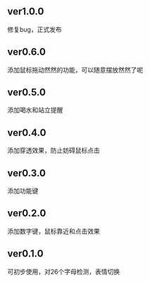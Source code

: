 ## ver1.0.0
修复bug，正式发布
## ver0.6.0
添加鼠标拖动然然的功能，可以随意摆放然然了呢
## ver0.5.0
添加喝水和站立提醒
## ver0.4.0
添加穿透效果，防止妨碍鼠标点击
## ver0.3.0
添加功能键
## ver0.2.0
添加数字键，鼠标靠近和点击效果
## ver0.1.0
可初步使用，对26个字母检测，表情切换